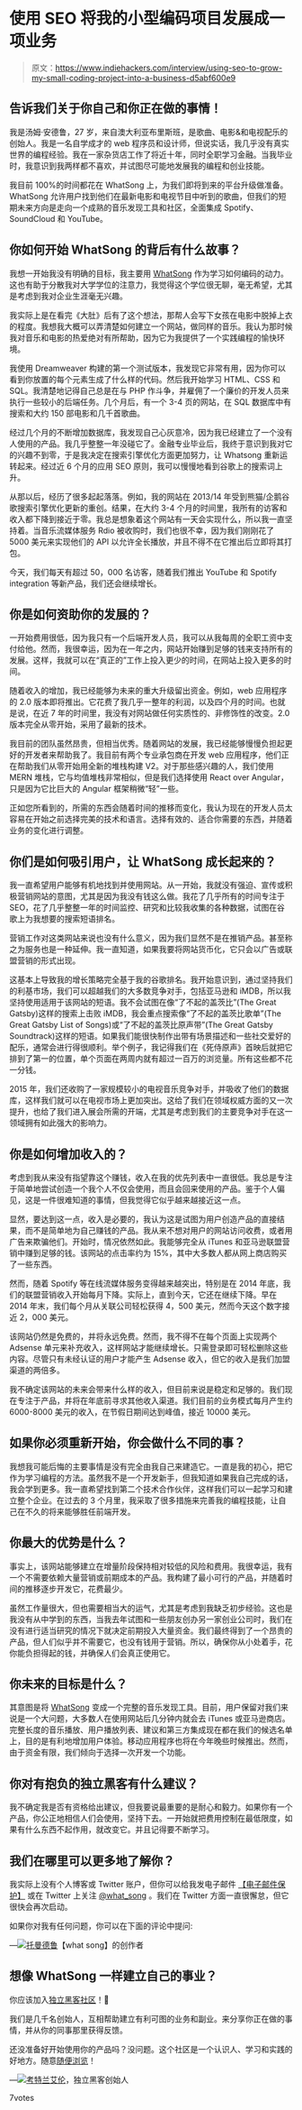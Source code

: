 # 使用 SEO 将我的小型编码项目发展成一项业务

> 原文：<https://www.indiehackers.com/interview/using-seo-to-grow-my-small-coding-project-into-a-business-d5abf600e9>

## 告诉我们关于你自己和你正在做的事情！

我是汤姆·安德鲁，27 岁，来自澳大利亚布里斯班，是歌曲、电影&和电视配乐的创始人。我是一名自学成才的 web 程序员和设计师，但说实话，我几乎没有真实世界的编程经验。我在一家杂货店工作了将近十年，同时全职学习金融。当我毕业时，我意识到我两样都不喜欢，并试图尽可能地发展我的编程和创业技能。

我目前 100%的时间都花在 WhatSong 上，为我们即将到来的平台升级做准备。WhatSong 允许用户找到他们在最新电影和电视节目中听到的歌曲，但我们的短期未来方向是走向一个成熟的音乐发现工具和社区，全面集成 Spotify、SoundCloud 和 YouTube。

## 你如何开始 WhatSong 的背后有什么故事？

我想一开始我没有明确的目标，我主要用 [WhatSong](http://www.what-song.com) 作为学习如何编码的动力。这也有助于分散我对大学学位的注意力，我觉得这个学位很无聊，毫无希望，尤其是考虑到我对企业生涯毫无兴趣。

我实际上是在看完《大肚》后有了这个想法，那帮人会写下女孩在电影中脱掉上衣的程度。我想我大概可以弄清楚如何建立一个网站，做同样的音乐。我认为那时候我对音乐和电影的热爱绝对有所帮助，因为它为我提供了一个实践编程的愉快环境。

我使用 Dreamweaver 构建的第一个测试版本，我发现它非常有用，因为你可以看到你放置的每个元素生成了什么样的代码。然后我开始学习 HTML、CSS 和 SQL。我清楚地记得自己总是在与 PHP 作斗争，并雇佣了一个廉价的开发人员来执行一些较小的后端任务。几个月后，有一个 3-4 页的网站，在 SQL 数据库中有搜索和大约 150 部电影和几千首歌曲。

经过几个月的不断增加数据库，我发现自己心灰意冷，因为我已经建立了一个没有人使用的产品。我几乎整整一年没碰它了。金融专业毕业后，我终于意识到我对它的兴趣不到零，于是我决定在搜索引擎优化方面更加努力，让 Whatsong 重新运转起来。经过近 6 个月的应用 SEO 原则，我可以慢慢地看到谷歌上的搜索词上升。

从那以后，经历了很多起起落落。例如，我的网站在 2013/14 年受到熊猫/企鹅谷歌搜索引擎优化更新的重创。结果，在大约 3-4 个月的时间里，我所有的访客和收入都下降到接近于零。我总是想象着这个网站有一天会实现什么，所以我一直坚持着。当音乐流媒体服务 Rdio 被收购时，我们也很不幸，因为我们刚刚花了 5000 美元来实现他们的 API 以允许全长播放，并且不得不在它推出后立即将其打包。

今天，我们每天有超过 50，000 名访客，随着我们推出 YouTube 和 Spotify integration 等新产品，我们还会继续增长。

## 你是如何资助你的发展的？

一开始费用很低，因为我只有一个后端开发人员，我可以从我每周的全职工资中支付给他。然而，我很幸运，因为在一年之内，网站开始赚到足够的钱来支持所有的发展。这样，我就可以在“真正的”工作上投入更少的时间，在网站上投入更多的时间。

随着收入的增加，我已经能够为未来的重大升级留出资金。例如，web 应用程序的 2.0 版本即将推出。它花费了我几乎一整年的利润，以及四个月的时间。也就是说，在近 7 年的时间里，我没有对网站做任何实质性的、非修饰性的改变。2.0 版本完全从零开始，采用了最新的技术。

我目前的团队虽然昂贵，但相当优秀。随着网站的发展，我已经能够慢慢负担起更好的开发者来帮助我了。我目前有两个专业承包商在开发 web 应用程序，他们正在帮助我们从零开始用全新的堆栈构建 V2。对于那些感兴趣的人，我们使用 MERN 堆栈，它与均值堆栈非常相似，但是我们选择使用 React over Angular，只是因为它比巨大的 Angular 框架稍微“轻”一些。

正如您所看到的，所需的东西会随着时间的推移而变化，我认为现在的开发人员太容易在开始之前选择完美的技术和语言。选择有效的、适合你需要的东西，并随着业务的变化进行调整。

## 你们是如何吸引用户，让 WhatSong 成长起来的？

我一直希望用户能够有机地找到并使用网站。从一开始，我就没有强迫、宣传或积极营销网站的意图，尤其是因为我没有钱这么做。我花了几乎所有的时间专注于 SEO，花了几乎整整一年的时间监控、研究和比较我收集的各种数据，试图在谷歌上为我想要的搜索短语排名。

营销工作对这类网站来说也没有什么意义，因为我们显然不是在推销产品。甚至称之为服务也是一种延伸。我一直知道，如果我要将网站货币化，它只会以广告或联盟营销的形式出现。

这基本上导致我的增长策略完全基于我的谷歌排名。我开始意识到，通过坚持我们的利基市场，我们可以超越我们的大多数竞争对手，包括亚马逊和 iMDB，所以我坚持使用适用于该网站的短语。我不会试图在像“了不起的盖茨比”(The Great Gatsby)这样的搜索上击败 iMDB，我会重点搜索像“了不起的盖茨比歌单”(The Great Gatsby List of Songs)或“了不起的盖茨比原声带”(The Great Gatsby Soundtrack)这样的短语。如果我们能很快制作出带有场景描述和一些社交爱好的配乐，通常会进行得很顺利。举个例子，我记得我们在《死侍原声》首映后就把它排到了第一的位置，单个页面在两周内就有超过一百万的浏览量。所有这些都不花一分钱。

2015 年，我们还收购了一家规模较小的电视音乐竞争对手，并吸收了他们的数据库，这样我们就可以在电视市场上更加突出。这给了我们在领域权威方面的又一次提升，也给了我们进入展会所需的开端，尤其是考虑到我们的主要竞争对手在这一领域拥有如此强大的影响力。

## 你是如何增加收入的？

考虑到我从来没有指望靠这个赚钱，收入在我的优先列表中一直很低。我总是专注于简单地尝试创造一个我个人不仅会使用，而且会回来使用的产品。鉴于个人偏见，这是一件很难知道的事情，但我觉得它似乎越来越接近这一点。

显然，要达到这一点，收入是必要的，我认为这是试图为用户创造产品的直接结果，而不是简单地为自己赚钱的产品。我从来不想对用户的网站访问收费，或者用广告来欺骗他们。开始时，情况依然如此。我能够完全从 iTunes 和亚马逊联盟营销中赚到足够的钱。该网站的点击率约为 15%，其中大多数人都从网上商店购买了一些东西。

然而，随着 Spotify 等在线流媒体服务变得越来越突出，特别是在 2014 年底，我们的联盟营销收入开始每月下降。实际上，直到今天，它还在继续下降。早在 2014 年末，我们每个月从关联公司轻松获得 4，500 美元，然而今天这个数字接近 2，000 美元。

该网站仍然是免费的，并将永远免费。然而，我不得不在每个页面上实现两个 Adsense 单元来补充收入，这样网站才能继续增长。只需登录即可轻松删除这些内容。尽管只有未经认证的用户才能产生 Adsense 收入，但它的收入是我们加盟渠道的两倍多。

我不确定该网站的未来会带来什么样的收入，但目前来说是稳定和足够的。我们现在专注于产品，并将在年底前寻求其他收入渠道。我们目前的业务模式每月产生约 6000-8000 美元的收入，在节假日期间达到峰值，接近 10000 美元。

## 如果你必须重新开始，你会做什么不同的事？

我想我可能后悔的主要事情是没有完全由我自己来建造它。一直是我的初心，把它作为学习编程的方法。虽然我不是一个开发新手，但我知道如果我自己完成的话，我会学到更多。我一直希望找到第二个技术合作伙伴，这样我们可以一起学习和建立整个企业。在过去的 3 个月里，我采取了很多措施来完善我的编程技能，让自己在不久的将来能够胜任前端开发。

## 你最大的优势是什么？

事实上，该网站能够建立在增量阶段保持相对较低的风险和费用。我很幸运，我有一个不需要依赖大量营销或前期成本的产品。我构建了最小可行的产品，并随着时间的推移逐步开发它，花费最少。

虽然工作量很大，但也需要相当大的运气，尤其是考虑到我缺乏初步经验。这也是我没有从中学到的东西，当我去年试图和一些朋友创办另一家创业公司时，我们在没有进行适当研究的情况下就决定前期投入大量资金。我们最终得到了一个昂贵的产品，但人们似乎并不需要它，也没有钱用于营销。所以，确保你从小处着手，花你能负担得起的钱，并确保人们会真正使用它。

## 你未来的目标是什么？

其意图是将 [WhatSong](http://www.what-song.com) 变成一个完整的音乐发现工具。目前，用户保留对我们来说是一个大问题，大多数人在使用网站后几分钟内就会去 iTunes 或亚马逊商店。完整长度的音乐播放、用户播放列表、建议和第三方集成现在都在我们的候选名单上，目的是有利地增加用户体验。移动应用程序也将在今年晚些时候推出。然而，由于资金有限，我们倾向于选择一次开发一个功能。

## 你对有抱负的独立黑客有什么建议？

我不确定我是否有资格给出建议，但我要说最重要的是耐心和毅力。如果你有一个产品，你公正地相信人们会使用，坚持下去。一开始就把费用控制在最低限度，如果有什么东西不起作用，就改变它。并且记得要不断学习。

## 我们在哪里可以更多地了解你？

我实际上没有个人博客或 Twitter 账户，但你可以给我发电子邮件 [【电子邮件保护】](/cdn-cgi/l/email-protection#3c4853515145125b59125d52584e594b7c5b515d5550125f5351) 或在 Twitter 上关注 [@what_song](https://twitter.com/what_song) 。我们在 Twitter 方面一直很懈怠，但它很快会再次启动。

如果你对我有任何问题，你可以在下面的评论中提问:

—[<picture id="ember8064298" class="user-avatar ember-view user-link__avatar">![](img/82bd3bb4769a3aa1cd13889ee7c0fa91.png)</picture>托曼德鲁](/tomandrew?id=7E49n9kq6LVFKvkKclR3N6dcf7p1)【what song】的创作者

## 想像 WhatSong 一样建立自己的事业？

你应该加入[独立黑客社区](/)！🤗

我们是几千名创始人，互相帮助建立有利可图的业务和副业。来分享你正在做的事情，并从你的同事那里获得反馈。

还没准备好开始使用你的产品吗？没问题。这个社区是一个认识人、学习和实践的好地方。随意[随便浏览](/)！

—[<picture id="ember8064303" class="user-avatar ember-view user-link__avatar">![](img/82bd3bb4769a3aa1cd13889ee7c0fa91.png)</picture>考特兰艾伦](/csallen?id=ibTLPyjwVebnZjMGKvz6ztarnuV2)，独立黑客创始人

7votes